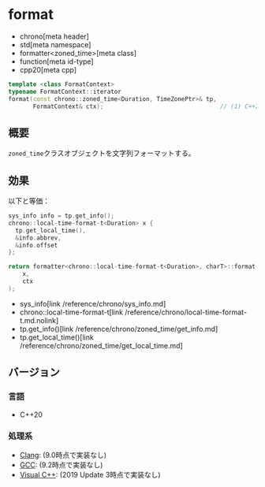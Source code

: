 # format
* chrono[meta header]
* std[meta namespace]
* formatter<zoned_time>[meta class]
* function[meta id-type]
* cpp20[meta cpp]

```cpp
template <class FormatContext>
typename FormatContext::iterator
format(const chrono::zoned_time<Duration, TimeZonePtr>& tp,
       FormatContext& ctx);                                 // (1) C++20
```

## 概要
`zoned_time`クラスオブジェクトを文字列フォーマットする。


## 効果
以下と等価：

```cpp
sys_info info = tp.get_info();
chrono::local-time-format-t<Duration> x {
  tp.get_local_time(),
  &info.abbrev,
  &info.offset
};

return formatter<chrono::local-time-format-t<Duration>, charT>::format(
    x,
    ctx
);
```
* sys_info[link /reference/chrono/sys_info.md]
* chrono::local-time-format-t[link /reference/chrono/local-time-format-t.md.nolink]
* tp.get_info()[link /reference/chrono/zoned_time/get_info.md]
* tp.get_local_time()[link /reference/chrono/zoned_time/get_local_time.md]

## バージョン
### 言語
- C++20

### 処理系
- [Clang](/implementation.md#clang): (9.0時点で実装なし)
- [GCC](/implementation.md#gcc): (9.2時点で実装なし)
- [Visual C++](/implementation.md#visual_cpp): (2019 Update 3時点で実装なし)
